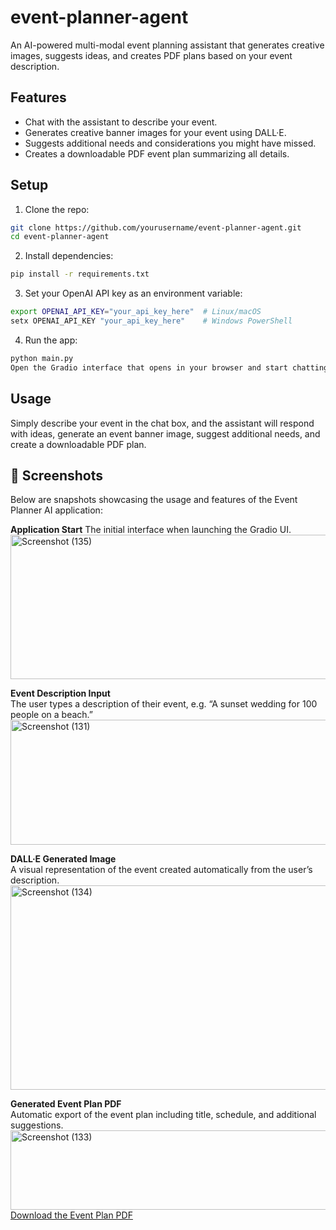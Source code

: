 # event-planner-agent
An AI-powered multi-modal event planning assistant that generates creative images, suggests ideas, and creates PDF plans based on your event description.

## Features

- Chat with the assistant to describe your event.
- Generates creative banner images for your event using DALL·E.
- Suggests additional needs and considerations you might have missed.
- Creates a downloadable PDF event plan summarizing all details.

## Setup

1. Clone the repo:
```bash
git clone https://github.com/yourusername/event-planner-agent.git
cd event-planner-agent
```

2. Install dependencies:
```bash
pip install -r requirements.txt
```

3. Set your OpenAI API key as an environment variable:
```bash
export OPENAI_API_KEY="your_api_key_here"  # Linux/macOS
setx OPENAI_API_KEY "your_api_key_here"    # Windows PowerShell
```

4. Run the app:
```bash
python main.py
Open the Gradio interface that opens in your browser and start chatting!
```

## Usage
Simply describe your event in the chat box, and the assistant will respond with ideas, generate an event banner image, suggest additional needs, and create a downloadable PDF plan.


## 📸 Screenshots
Below are snapshots showcasing the usage and features of the Event Planner AI application:

**Application Start**
The initial interface when launching the Gradio UI.
<img width="1482" height="231" alt="Screenshot (135)" src="https://github.com/user-attachments/assets/90add67d-29e7-476d-beba-25d1ebbf4f59" />

**Event Description Input**  
The user types a description of their event, e.g. “A sunset wedding for 100 people on a beach.”
<img width="1447" height="200" alt="Screenshot (131)" src="https://github.com/user-attachments/assets/0fdcfd93-b22e-45c4-bdf2-f69467a0695f" />

**DALL·E Generated Image**  
A visual representation of the event created automatically from the user’s description.
<img width="1485" height="327" alt="Screenshot (134)" src="https://github.com/user-attachments/assets/742bc9ee-b012-454d-96b5-7c6581f5bbae" />

**Generated Event Plan PDF**  
Automatic export of the event plan including title, schedule, and additional suggestions.
<img width="1475" height="127" alt="Screenshot (133)" src="https://github.com/user-attachments/assets/5174c3ed-dc73-45ef-b6dd-6c7c1c006460" />
[Download the Event Plan PDF](assets/event_plan.pdf)
